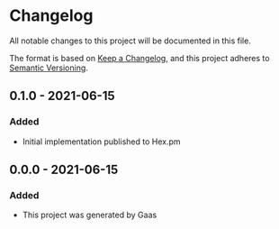 # Changelog

All notable changes to this project will be documented in this file.

The format is based on [Keep a
Changelog](https://keepachangelog.com/en/1.0.0/), and this project adheres to
[Semantic Versioning](https://semver.org/spec/v2.0.0.html).

## 0.1.0 - 2021-06-15

### Added

- Initial implementation published to Hex.pm

## 0.0.0 - 2021-06-15

### Added

- This project was generated by Gaas
